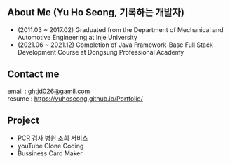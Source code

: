 ## About Me (Yu Ho Seong, 기록하는 개발자)



- (2011.03 ~ 2017.02) Graduated from the Department of  Mechanical and Automotive Engineering at Inje University
- (2021.06 ~ 2021.12) Completion of Java Framework-Base Full Stack Development Course at Dongsung Professional Academy

## Contact me

email : ghtjd026@gamil.com    
resume : https://yuhoseong.github.io/Portfolio/

## Project

- [PCR 검사 병원 조회 서비스](http://44.193.148.87/)
- youTube Clone Coding
- Bussiness Card Maker
